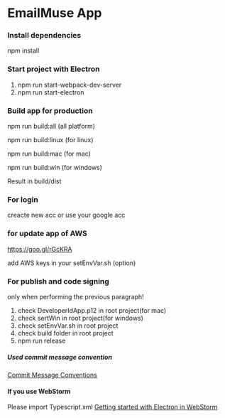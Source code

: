 # EmailMuse App

### Install dependencies

npm install

### Start project with Electron

1. npm run start-webpack-dev-server
2. npm run start-electron

### Build app for production

npm run build:all (all platform)

npm run build:linux (for linux)

npm run build:mac (for mac)

npm run build:win (for windows)

Result in build/dist

### For login

creacte new acc or use your google acc

### for update app of AWS

https://goo.gl/rGcKRA

add AWS keys in your setEnvVar.sh (option)

### For publish and code signing

only when performing the previous paragraph!

1. check DeveloperIdApp.p12 in root project(for mac)
2. check sertWin in root project(for windows)
3. check setEnvVar.sh in root project
4. check build folder in root project
5. npm run release

##### Used commit message convention

[Commit Message Conventions](https://gist.github.com/stephenparish/9941e89d80e2bc58a153)

#### If you use WebStorm

Please import Typescript.xml
[Getting started with Electron in WebStorm](https://blog.jetbrains.com/webstorm/2016/05/getting-started-with-electron-in-webstorm/)
